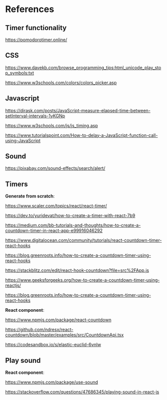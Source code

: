 # References

## Timer functionality
https://pomodorotimer.online/

## CSS
https://www.davekb.com/browse_programming_tips:html_unicode_play_stop_symbols:txt

https://www.w3schools.com/colors/colors_picker.asp

## Javascript
https://dirask.com/posts/JavaScript-measure-elapsed-time-between-setInterval-intervals-1yKGNp

https://www.w3schools.com/js/js_timing.asp

https://www.tutorialspoint.com/How-to-delay-a-JavaScript-function-call-using-JavaScript

## Sound
https://pixabay.com/sound-effects/search/alert/

## Timers

__Generate from scratch__:

https://www.scaler.com/topics/react/react-timer/

https://dev.to/yuridevat/how-to-create-a-timer-with-react-7b9

https://medium.com/bb-tutorials-and-thoughts/how-to-create-a-countdown-timer-in-react-app-e99916046292

https://www.digitalocean.com/community/tutorials/react-countdown-timer-react-hooks

https://blog.greenroots.info/how-to-create-a-countdown-timer-using-react-hooks

https://stackblitz.com/edit/react-hook-countdown?file=src%2FApp.js

https://www.geeksforgeeks.org/how-to-create-a-countdown-timer-using-reactjs/

https://blog.greenroots.info/how-to-create-a-countdown-timer-using-react-hooks

__React component__:

https://www.npmjs.com/package/react-countdown

https://github.com/ndresx/react-countdown/blob/master/examples/src/CountdownApi.tsx

https://codesandbox.io/s/elastic-euclid-6vnlw


## Play sound

__React component__:

https://www.npmjs.com/package/use-sound

https://stackoverflow.com/questions/47686345/playing-sound-in-react-js
